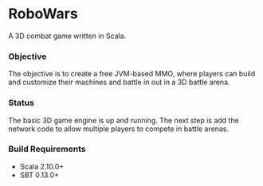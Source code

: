 # RoboWars

A 3D combat game written in Scala.

### Objective

The objective is to create a free JVM-based MMO, where players can build and customize their machines
and battle in out in a 3D battle arena.

### Status

The basic 3D game engine is up and running. The next step is add the network code to allow multiple players
to compete in battle arenas. 

### Build Requirements

* Scala 2.10.0+
* SBT 0.13.0+
